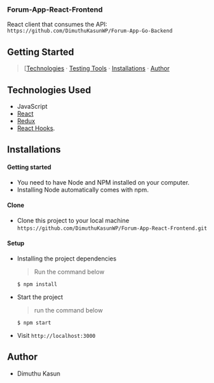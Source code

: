 
### Forum-App-React-Frontend 


React client that consumes the API: `https://github.com/DimuthuKasunWP/Forum-App-Go-Backend`

## Getting Started

> [[Technologies](#technologies-used) &middot; [Testing Tools](#testing-tools) &middot; [Installations](#installations)  &middot; [Author](#author)


## Technologies Used

- JavaScript
- [React](https://reactjs.org)
- [Redux](https://redux.js.org)
- [React Hooks](https://reactjs.org/docs/hooks-intro.html).


## Installations

#### Getting started

- You need to have Node and NPM installed on your computer.
- Installing Node automatically comes with npm.

#### Clone

- Clone this project to your local machine `https://github.com/DimuthuKasunWP/Forum-App-React-Frontend.git`

#### Setup

- Installing the project dependencies
  > Run the command below
  ```shell
  $ npm install
  ```
- Start the project
  > run the command below
  ```shell
  $ npm start
  ```
- Visit `http://localhost:3000` 



## Author

- Dimuthu Kasun

